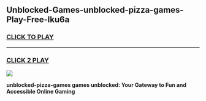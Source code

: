
## Unblocked-Games-unblocked-pizza-games-Play-Free-lku6a
<h3>
<a href="https://premium76.site?title=unblocked-pizza-games&ref=18A1">CLICK TO PLAY</a></h3>
<hr>

<h3>
<a href="https://premium76.site?title=unblocked-pizza-games&ref=18A1">CLICK 2 PLAY</a>
  
</h3>

<a href="https://premium76.site?title=unblocked-pizza-games&ref=18A1"><img src="https://clearcache.store/games.png"></a>


**unblocked-pizza-games games unblocked: Your Gateway to Fun and Accessible Online Gaming**
